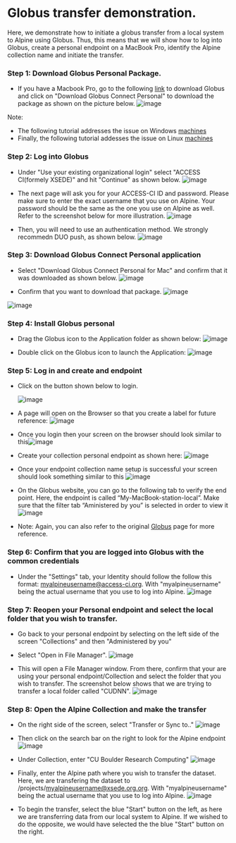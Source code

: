 # Globus transfer demonstration.

Here, we demonstrate how to initiate a globus transfer from a local system to Alpine using Globus.
Thus, this means that we will show how to log into Globus, create a personal endpoint on a MacBook Pro,
identify the Alpine collection name and initiate the transfer.

### Step 1: Download Globus Personal Package.

* If you have a Macbook Pro, go to the following [link](https://docs.globus.org/how-to/globus-connect-personal-mac/) to download Globus and click on 
"Download Globus Connect Personal" to download the package as shown on the picture below. ![image](https://github.com/kf-cuanschutz/CU-Anschutz-HPC-documentation/blob/main/Globus_tutorial_update/1.png)

Note:
   * The following tutorial addresses the issue on Windows [machines](https://docs.globus.org/how-to/globus-connect-personal-windows/)
   * Finally, the following tutorial addesses the issue on Linux [machines](https://docs.globus.org/how-to/globus-connect-personal-linux/)

### Step 2: Log into Globus

* Under "Use your existing organizational login" select "ACCESS CI(formely XSEDE)" and hit "Continue" as shown below. ![image](https://github.com/kf-cuanschutz/CU-Anschutz-HPC-documentation/blob/main/Globus_tutorial_update/2.png)

* The next page will ask you for your ACCESS-CI ID and password. Please make sure to enter the exact username that you use on Alpine.
  Your password should be the same as the one you use on Alpine as well. Refer to the screenshot below for more illustration.  ![image](https://github.com/kf-cuanschutz/CU-Anschutz-HPC-documentation/blob/main/Globus_tutorial_update/3.png)


* Then, you will need to use an authentication method. We strongly recommedn DUO push, as shown below.  ![image](https://github.com/kf-cuanschutz/CU-Anschutz-HPC-documentation/blob/main/Globus_tutorial_update/4.png)


### Step 3: Download Globus Connect Personal application

* Select "Download Globus Connect Personal for Mac" and confirm that it was downloaded as shown below. ![image](https://github.com/kf-cuanschutz/CU-Anschutz-HPC-documentation/blob/main/Globus_tutorial_update/5.png)


* Confirm that you want to download that package. ![image](https://github.com/kf-cuanschutz/CU-Anschutz-HPC-documentation/blob/main/Globus_tutorial_update/6.png)
  
 ![image](https://github.com/kf-cuanschutz/AMC-HPC-documentation/blob/main/Globus-local-entry-point-files/7.png)
  

### Step 4: Install Globus personal 

* Drag the Globus icon to the Application folder as shown below: ![image](https://github.com/kf-cuanschutz/AMC-HPC-documentation/blob/main/Globus-local-entry-point-files/8.png)

* Double click on the Globus icon to launch the Application:   ![image](https://github.com/kf-cuanschutz/AMC-HPC-documentation/blob/main/Globus-local-entry-point-files/9.png)


### Step 5: Log in and create and endpoint 

* Click on the button shown below to login.
  
  
  ![image](https://github.com/kf-cuanschutz/AMC-HPC-documentation/blob/main/Globus-local-entry-point-files/10.png)


* A page will open on the Browser so that you create a label for future reference: ![image](https://github.com/kf-cuanschutz/AMC-HPC-documentation/blob/main/Globus-local-entry-point-files/11.png)

* Once you login then your screen on the browser should look similar to this![image](https://github.com/kf-cuanschutz/AMC-HPC-documentation/blob/main/Globus-local-entry-point-files/12.png)

* Create your collection personal endpoint as shown here: ![image](https://github.com/kf-cuanschutz/AMC-HPC-documentation/blob/main/Globus-local-entry-point-files/13.png)

* Once your endpoint collection name setup is successful your screen should look something similar to this ![image](https://github.com/kf-cuanschutz/AMC-HPC-documentation/blob/main/Globus-local-entry-point-files/14.png)

* On the Globus website, you can go to the following tab to verify the end point.
  Here, the endpoint is called “My-MacBook-station-local”. Make sure that the filter tab “Aministered by you” is selected in order to view it ![image](https://github.com/kf-cuanschutz/AMC-HPC-documentation/blob/main/Globus-local-entry-point-files/15.png)

* Note: Again, you can also refer to the original [Globus](https://docs.globus.org/how-to/globus-connect-personal-mac/) page for more reference.


### Step 6: Confirm that you are logged into Globus with the common credentials

* Under the "Settings" tab, your Identity should follow the follow this format: myalpineusername@access-ci.org.
  With "myalpineusername" being the actual username that you use to log into Alpine. ![image](https://github.com/kf-cuanschutz/CU-Anschutz-HPC-documentation/blob/main/Globus_tutorial_update/7.png)


### Step 7: Reopen your Personal endpoint and select the local folder that you wish to transfer.

* Go back to your personal endpoint by selecting on the left side of the screen "Collections" and then "Administered by you"


* Select "Open in File Manager". ![image](https://github.com/kf-cuanschutz/CU-Anschutz-HPC-documentation/blob/main/Globus_tutorial_update/8.png)


* This will open a File Manager window. From there, confirm that your are using your personal endpoint/Collection and select the folder that you wish to transfer.
  The screenshot below shows that we are trying to transfer a local folder called "CUDNN".  ![image](https://github.com/kf-cuanschutz/CU-Anschutz-HPC-documentation/blob/main/Globus_tutorial_update/9.png)


### Step 8: Open the Alpine Collection and make the transfer


* On the right side of the screen, select "Transfer or Sync to.." ![image](https://github.com/kf-cuanschutz/CU-Anschutz-HPC-documentation/blob/main/Globus_tutorial_update/10.png)



* Then click on the search bar on the right to look for the Alpine endpoint ![image](https://github.com/kf-cuanschutz/CU-Anschutz-HPC-documentation/blob/main/Globus_tutorial_update/11.png)



* Under Collection, enter "CU Boulder Research Computing" ![image](https://github.com/kf-cuanschutz/CU-Anschutz-HPC-documentation/blob/main/Globus_tutorial_update/12.png)


* Finally, enter the Alpine path where you wish to transfer the dataset. Here, we are transfering the dataset to /projects/myalpineusername@xsede.org.org.
  With "myalpineusername" being the actual username that you use to log into Alpine. ![image](https://github.com/kf-cuanschutz/CU-Anschutz-HPC-documentation/blob/main/Globus_tutorial_update/13.png)


* To begin the transfer, select the blue "Start" button on the left, as here we are transferring data from our local system to Alpine.
  If we wished to do the opposite, we would have selected the the blue "Start" button on the right.




 
